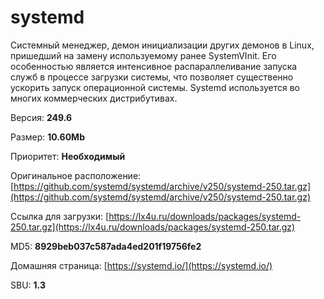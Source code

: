 # systemd

Системный менеджер, демон инициализации других демонов в Linux, пришедший на замену используемому ранее SystemVInit. Его особенностью является интенсивное распараллеливание запуска служб в процессе загрузки системы, что позволяет существенно ускорить запуск операционной системы. Systemd используется во многих коммерческих дистрибутивах.

Версия: **249.6**

Размер: **10.60Mb**

Приоритет: **Необходимый**

Оригинальное расположение: [https://github.com/systemd/systemd/archive/v250/systemd-250.tar.gz](https://github.com/systemd/systemd/archive/v250/systemd-250.tar.gz)

Ссылка для загрузки: [https://lx4u.ru/downloads/packages/systemd-250.tar.gz](https://lx4u.ru/downloads/packages/systemd-250.tar.gz)

MD5: **8929beb037c587ada4ed201f19756fe2**

Домашняя страница: [https://systemd.io/](https://systemd.io/)

SBU: **1.3**